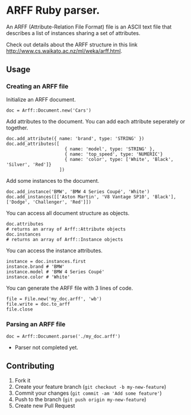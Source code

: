 # ARFF Ruby parser.

An ARFF (Attribute-Relation File Format) file is an ASCII text file that describes a list of instances sharing a set of attributes.

Check out details about the ARFF structure in this link <a href="http://www.cs.waikato.ac.nz/ml/weka/arff.html">http://www.cs.waikato.ac.nz/ml/weka/arff.html</a>.

## Usage

### Creating an ARFF file

Initialize an ARFF document.

    doc = Arff::Document.new('Cars')

Add attributes to the document. You can add each attribute seperately or together.

    doc.add_attribute({ name: 'brand', type: 'STRING' })
    doc.add_attributes([
                          { name: 'model', type: 'STRING' },
                          { name: 'top_speed', type: 'NUMERIC'}
                          { name: 'color', type: ['White', 'Black', 'Silver', 'Red']}
                        ])

Add some instances to the document.

    doc.add_instance('BMW', 'BMW 4 Series Coupé', 'White')
    doc.add_instances([['Aston Martin', 'V8 Vantage SP10', 'Black'], ['Dodge', 'Challenger', 'Red']])

You can access all document structure as objects.

    doc.attributes
    # returns an array of Arff::Attribute objects
    doc.instances
    # returns an array of Arff::Instance objects

You can access the instance attributes.

    instance = doc.instances.first
    instance.brand # 'BMW'
    instance.model # 'BMW 4 Series Coupé'
    instance.color # 'White'

You can generate the ARFF file with 3 lines of code.

    file = File.new('my_doc.arff', 'wb')
    file.write = doc.to_arff
    file.close

### Parsing an ARFF file

    doc = Arff::Document.parse('./my_doc.arff')

* Parser not completed yet.

## Contributing

1. Fork it
2. Create your feature branch (`git checkout -b my-new-feature`)
3. Commit your changes (`git commit -am 'Add some feature'`)
4. Push to the branch (`git push origin my-new-feature`)
5. Create new Pull Request
